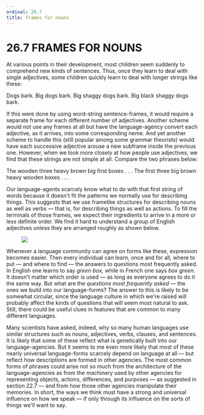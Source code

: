 ```yaml
---
ordinal: 26.7
title: frames for nouns
---
```


# 26.7 FRAMES FOR NOUNS 

<p>At various points in their development, most children seem suddenly to comprehend new kinds of sentences. Thus, once they learn to deal with single adjectives, some children quickly learn to deal with longer strings like these:</p>
<p>Dogs bark. Big dogs bark. Big shaggy dogs bark. Big black shaggy dogs bark.</p>
<p>If this were done by using word-string sentence-frames, it would require a separate frame for each different number of adjectives. Another scheme would not use any frames at all but have the language-agency convert each adjective, as it arrives, into some corresponding neme. And yet another scheme to handle this (still popular among some grammar theorists) would have each successive adjective arouse a new subframe inside the previous one. However, when we look more closely at how people use adjectives, we find that these strings are not simple at all. Compare the two phrases below:</p>
<p>The wooden three heavy brown big first boxes . . . The first three big brown heavy wooden boxes . . .</p>
<p>Our language-agents scarcely know what to do with that first string of words because it doesn't fit the patterns we normally use for describing things. This suggests that we use framelike structures for describing nouns as well as verbs &mdash; that is, for describing things as well as actions. To fill the terminals of those frames, we expect their ingredients to arrive in a more or less definite order. We find it hard to understand a group of English adjectives unless they are arranged roughly as shown below.</p>
<figure><img src="/images/ch26/26-12.png"></img></figure>
<p>Whenever a language community can agree on forms like these, expression becomes easier. Then every individual can learn, once and for all, where to put &mdash; and where to find &mdash; the answers to questions most frequently asked. In English one learns to say <em>green box,</em> while in French one says <em>box green.</em> It doesn't matter which order is used &mdash; as long as everyone agrees to do it the same way. But what are the <em>questions most frequently asked</em> &mdash; the ones we build into our language-forms? The answer to this is likely to be somewhat circular, since the language culture in which we're raised will probably affect the kinds of questions that will seem most natural to ask. Still, there could be useful clues in features that are common to many different languages.</p>
<p>Many scientists have asked, indeed, why so many human languages use similar structures such as nouns, adjectives, verbs, clauses, and sentences. It is likely that some of these reflect what is genetically built into our language-agencies. But it seems to me even more likely that most of these nearly universal language-forms scarcely depend on language at all &mdash; but reflect how descriptions are formed in other agencies. The most common forms of phrases could arise not so much from the architecture of the language-agencies as from the machinery used by other agencies for representing objects, actions, differences, and purposes &mdash; as suggested in section 22.7 &mdash; and from how those other agencies manipulate their memories. In short, the ways we think must have a strong and universal influence on how we speak &mdash; if only through its influence on the sorts of things we'll want to say.</p>